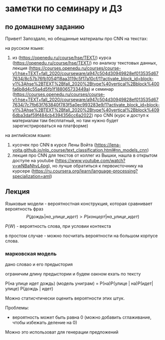 # заметки по семинару и ДЗ

## по домашнему заданию

Привет! Запоздало, но обещанные материалы про CNN на текстах:

на русском языке:

1. из (<https://openedu.ru/course/hse/TEXT/>) курса (<https://openedu.ru/course/hse/TEXT/>) по анализу текстовых данных, лекция (<https://courses.openedu.ru/courses/course-v1:hse+TEXT+fall_2020/courseware/a947c504d30949828ef013535d677634/8c57b76fb1054f18aa3119c5f17a10cf/1?activate_block_id=block-v1%3Ahse%2BTEXT%2Bfall_2020%2Btype%40vertical%2Bblock%400fa6b8d4c55a4d5fb1f188065733449a>) и семинар (<https://courses.openedu.ru/courses/course-v1:hse+TEXT+fall_2020/courseware/a947c504d30949828ef013535d677634/7c7fb63f763840f783f5a0ec993283e9/1?activate_block_id=block-v1%3Ahse%2BTEXT%2Bfall_2020%2Btype%40vertical%2Bblock%4096dba3daf59f484cb4394356cc6a2022>) про CNN (курс и доступ к материалам там бесплатный, но там нужно будет зарегистрироваться на платформе)

на английском языке:

1. кусочек про CNN в курсе Лены Войта (<https://lena-voita.github.io/nlp_course/text_classification.html#nn_models_cnn>)
2. лекция про CNN для текстов от коллег из Вышки, нашла в открытом доступе на youtube (<https://www.youtube.com/watch?v=wNBaNhvL4pg>), но лучше обратиться к первоисточнику на курсере (<https://ru.coursera.org/learn/language-processing?specialization=aml>)

## Лекция

Языковые модели - вероятностная конструкция, которая сравнивает вероятность фраз $$ P(дождь | на\_улице\_идет ) > P(концерт | на\_улице\_идет )$$

$P(W)$  - вероятность слова, при условии контекста

в простом случае - можно посчитать вероятности на большом корпусе слова.

### марковская модель

дано словао и его предыстория

ограничим длину предыстории и будем оакном ехать по тексту

P(на улице идет дождь) (модель униграм) = P(на)P(улице | на)P(идет| улице) P(дождь | идет)

Можно статисчтически оценить вероятности этих штук.

Проблемы:

* вероятность может быть равна 0 (можно добавить сглаживание, чтобы избежать деление на 0)

Можно это использоват для генерации предложений
